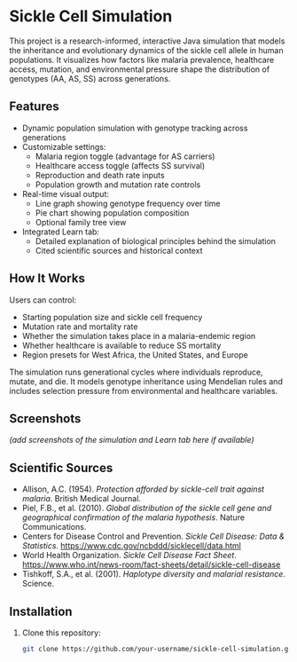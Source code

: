# Sickle Cell Simulation

This project is a research-informed, interactive Java simulation that models the inheritance and evolutionary dynamics of the sickle cell allele in human populations. It visualizes how factors like malaria prevalence, healthcare access, mutation, and environmental pressure shape the distribution of genotypes (AA, AS, SS) across generations.

## Features

- Dynamic population simulation with genotype tracking across generations
- Customizable settings:
  - Malaria region toggle (advantage for AS carriers)
  - Healthcare access toggle (affects SS survival)
  - Reproduction and death rate inputs
  - Population growth and mutation rate controls
- Real-time visual output:
  - Line graph showing genotype frequency over time
  - Pie chart showing population composition
  - Optional family tree view
- Integrated Learn tab:
  - Detailed explanation of biological principles behind the simulation
  - Cited scientific sources and historical context

## How It Works

Users can control:
- Starting population size and sickle cell frequency
- Mutation rate and mortality rate
- Whether the simulation takes place in a malaria-endemic region
- Whether healthcare is available to reduce SS mortality
- Region presets for West Africa, the United States, and Europe

The simulation runs generational cycles where individuals reproduce, mutate, and die. It models genotype inheritance using Mendelian rules and includes selection pressure from environmental and healthcare variables.

## Screenshots

_(add screenshots of the simulation and Learn tab here if available)_

## Scientific Sources

- Allison, A.C. (1954). *Protection afforded by sickle-cell trait against malaria*. British Medical Journal.
- Piel, F.B., et al. (2010). *Global distribution of the sickle cell gene and geographical confirmation of the malaria hypothesis*. Nature Communications.
- Centers for Disease Control and Prevention. *Sickle Cell Disease: Data & Statistics*. https://www.cdc.gov/ncbddd/sicklecell/data.html
- World Health Organization. *Sickle Cell Disease Fact Sheet*. https://www.who.int/news-room/fact-sheets/detail/sickle-cell-disease
- Tishkoff, S.A., et al. (2001). *Haplotype diversity and malarial resistance*. Science.

## Installation

1. Clone this repository:
   ```bash
   git clone https://github.com/your-username/sickle-cell-simulation.git
